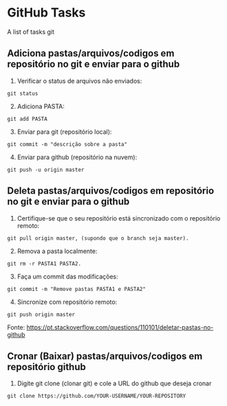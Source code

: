 # GitHub Tasks
 A list of tasks git
 
## Adiciona pastas/arquivos/codigos em repositório no git e enviar para o github

1. Verificar o status de arquivos não enviados:
```
git status
```
2. Adiciona PASTA:
```
git add PASTA
```
3. Enviar para git (repositório local):
```
git commit -m "descrição sobre a pasta"
```
4. Enviar para github (repositório na nuvem):
```
git push -u origin master
```


## Deleta pastas/arquivos/codigos em repositório no git e enviar para o github

1. Certifique-se que o seu repositório está sincronizado com o repositório remoto: 
```
git pull origin master, (supondo que o branch seja master).
```
2. Remova a pasta localmente:
```
git rm -r PASTA1 PASTA2.
```
3. Faça um commit das modificações: 
```
git commit -m "Remove pastas PASTA1 e PASTA2"
```
4. Sincronize com repositório remoto: 
```
git push origin master
```

Fonte: https://pt.stackoverflow.com/questions/110101/deletar-pastas-no-github

## Cronar (Baixar) pastas/arquivos/codigos em repositório github

1. Digite git clone (clonar git) e cole a URL do github que deseja cronar
```
git clone https://github.com/YOUR-USERNAME/YOUR-REPOSITORY
```



